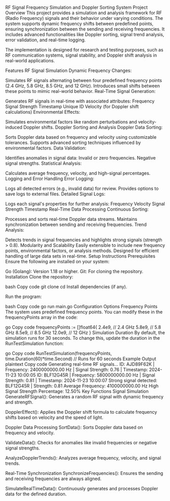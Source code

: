 RF Signal Frequency Simulation and Doppler Sorting System
Project Overview
This project provides a simulation and analysis framework for RF (Radio Frequency) signals and their behavior under varying conditions. The system supports dynamic frequency shifts between predefined points, ensuring synchronization between the sending and receiving frequencies. It includes advanced functionalities like Doppler sorting, signal trend analysis, error validation, and real-time logging.

The implementation is designed for research and testing purposes, such as RF communication systems, signal stability, and Doppler shift analysis in real-world applications.

Features
RF Signal Simulation
Dynamic Frequency Changes:

Simulates RF signals alternating between four predefined frequency points (2.4 GHz, 5.8 GHz, 8.5 GHz, and 12 GHz).
Introduces small shifts between these points to mimic real-world behavior.
Real-Time Signal Generation:

Generates RF signals in real-time with associated attributes:
Frequency
Signal Strength
Timestamp
Unique ID
Velocity (for Doppler shift calculations)
Environmental Effects:

Simulates environmental factors like random perturbations and velocity-induced Doppler shifts.
Doppler Sorting and Analysis
Doppler Data Sorting:

Sorts Doppler data based on frequency and velocity using customizable tolerances.
Supports advanced sorting techniques influenced by environmental factors.
Data Validation:

Identifies anomalies in signal data:
Invalid or zero frequencies.
Negative signal strengths.
Statistical Analysis:

Calculates average frequency, velocity, and high-signal percentages.
Logging and Error Handling
Error Logging:

Logs all detected errors (e.g., invalid data) for review.
Provides options to save logs to external files.
Detailed Signal Logs:

Logs each signal's properties for further analysis:
Frequency
Velocity
Signal Strength
Timestamp
Real-Time Data Processing
Continuous Sorting:

Processes and sorts real-time Doppler data streams.
Maintains synchronization between sending and receiving frequencies.
Trend Analysis:

Detects trends in signal frequencies and highlights strong signals (strength > 0.8).
Modularity and Scalability
Easily extensible to include new frequency points, environmental factors, or analysis methods.
Designed for efficient handling of large data sets in real-time.
Setup Instructions
Prerequisites
Ensure the following are installed on your system:

Go (Golang): Version 1.18 or higher.
Git: For cloning the repository.
Installation
Clone the repository:

bash
Copy code
git clone <repository-url>
cd <repository-folder>
Install dependencies (if any).

Run the program:

bash
Copy code
go run main.go
Configuration Options
Frequency Points
The system uses predefined frequency points. You can modify these in the frequencyPoints array in the code:

go
Copy code
frequencyPoints := []float64{
    2.4e9, // 2.4 GHz
    5.8e9, // 5.8 GHz
    8.5e9, // 8.5 GHz
    12.0e9, // 12 GHz
}
Simulation Duration
By default, the simulation runs for 30 seconds. To change this, update the duration in the RunTestSimulation function:

go
Copy code
RunTestSimulation(frequencyPoints, time.Duration(60)*time.Second) // Runs for 60 seconds
Example Output
plaintext
Copy code
Generating real-time RF signals...
ID: AJD89F62K | Frequency: 2400000000.00 Hz | Signal Strength: 0.76 | Timestamp: 2024-11-23 10:00:05
ID: BLF12G45R | Frequency: 5800000000.00 Hz | Signal Strength: 0.81 | Timestamp: 2024-11-23 10:00:07
Strong signal detected: BLF12G45R | Strength: 0.81
Average Frequency: 4100000000.00 Hz
High Signal Strength Percentage: 12.50%
Key Functions
Signal Simulation
GenerateRFSignal(): Generates a random RF signal with dynamic frequency and strength.

DopplerEffect(): Applies the Doppler shift formula to calculate frequency shifts based on velocity and the speed of light.

Doppler Data Processing
SortData(): Sorts Doppler data based on frequency and velocity.

ValidateData(): Checks for anomalies like invalid frequencies or negative signal strengths.

AnalyzeDopplerTrends(): Analyzes average frequency, velocity, and signal trends.

Real-Time Synchronization
SynchronizeFrequencies(): Ensures the sending and receiving frequencies are always aligned.

SimulateRealTimeData(): Continuously generates and processes Doppler data for the defined duration.
